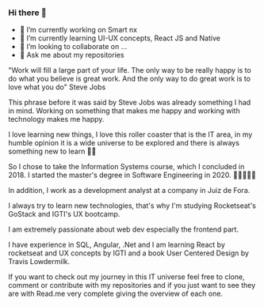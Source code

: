 ### Hi there 👋


- 🔭 I’m currently working on Smart nx 
- 🌱 I’m currently learning  UI-UX concepts, React JS and Native 
- 👯 I’m looking to collaborate on ...
- 💬 Ask me about my  repositories

"Work will fill a large part of your life. The only way to be really happy is to do what you believe is great work. And the only way to do great work is to love what you do"
Steve Jobs

This phrase before it was said by Steve Jobs was already something I had in mind.
Working on something that makes me happy and working with technology makes me happy.

I love learning new things, I love this roller coaster that is the IT area, in my humble opinion it is a wide universe to be explored and there is always something new to learn 🚀️🚀️

So I chose to take the Information Systems course, which I concluded in 2018.
I started the master's degree in Software Engineering in 2020. 👩‍🎓️👩‍🎓️📕️

In addition, I work as a development analyst at a company in Juiz de Fora.

I always try to learn new technologies, that's why I'm studying Rocketseat's GoStack and IGTI's UX bootcamp.

I am extremely passionate about web dev especially the frontend part.

I have experience in SQL, Angular, .Net and I am learning React by rocketseat and UX concepts by IGTI and a book User Centered Design by Travis Lowdermilk.

If you want to check out my journey in this IT universe feel free to clone, comment or contribute with my repositories and if you just want to see they are with Read.me very complete giving the overview of each one.



